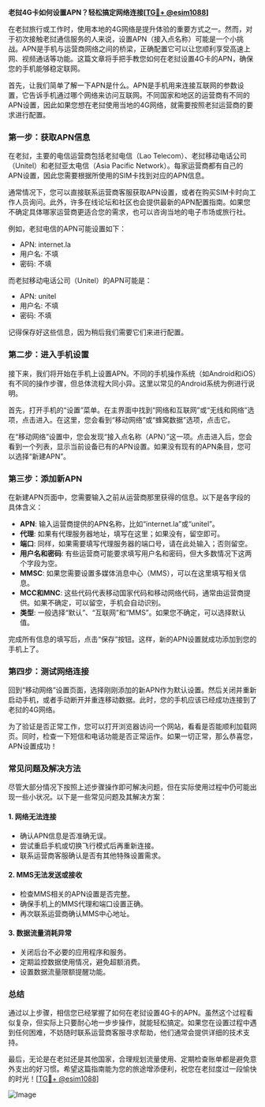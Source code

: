 **老挝4G卡如何设置APN？轻松搞定网络连接[[TG💪+ @esim1088](https://t.me/s/esim1088)]**

在老挝旅行或工作时，使用本地的4G网络是提升体验的重要方式之一。然而，对于初次接触老挝通信服务的人来说，设置APN（接入点名称）可能是一个小挑战。APN是手机与运营商网络之间的桥梁，正确配置它可以让您顺利享受高速上网、视频通话等功能。这篇文章将手把手教您如何在老挝设置4G卡的APN，确保您的手机能够稳定联网。

首先，让我们简单了解一下APN是什么。APN是手机用来连接互联网的参数设置，它告诉手机通过哪个网络来访问互联网。不同国家和地区的运营商有不同的APN设置，因此如果您想在老挝使用当地的4G网络，就需要按照老挝运营商的要求进行配置。

### **第一步：获取APN信息**

在老挝，主要的电信运营商包括老挝电信（Lao Telecom）、老挝移动电话公司（Unitel）和老挝亚太电信（Asia Pacific Network）。每家运营商都有自己的APN设置，因此您需要根据所使用的SIM卡找到对应的APN信息。

通常情况下，您可以直接联系运营商客服获取APN设置，或者在购买SIM卡时向工作人员询问。此外，许多在线论坛和社区也会提供最新的APN配置指南。如果您不确定具体哪家运营商更适合您的需求，也可以咨询当地的电子市场或旅行社。

例如，老挝电信的APN可能设置如下：
- APN: internet.la
- 用户名: 不填
- 密码: 不填

而老挝移动电话公司（Unitel）的APN可能是：
- APN: unitel
- 用户名: 不填
- 密码: 不填

记得保存好这些信息，因为稍后我们需要它们来进行配置。

### **第二步：进入手机设置**

接下来，我们将开始在手机上设置APN。不同的手机操作系统（如Android和iOS）有不同的操作步骤，但总体流程大同小异。这里以常见的Android系统为例进行说明。

首先，打开手机的“设置”菜单。在主界面中找到“网络和互联网”或“无线和网络”选项，点击进入。在这里，您会看到“移动网络”或“蜂窝数据”选项，点击它。

在“移动网络”设置中，您会发现“接入点名称（APN）”这一项。点击进入后，您会看到一个列表，显示当前设备已有的APN设置。如果没有现有的APN条目，您可以选择“新建APN”。

### **第三步：添加新APN**

在新建APN页面中，您需要输入之前从运营商那里获得的信息。以下是各字段的具体含义：

- **APN**: 输入运营商提供的APN名称，比如“internet.la”或“unitel”。
- **代理**: 如果有代理服务器地址，填写在这里；如果没有，留空即可。
- **端口**: 同样，如果需要填写代理服务器的端口号，请在此处输入；否则留空。
- **用户名和密码**: 有些运营商可能要求填写用户名和密码，但大多数情况下这两个字段为空。
- **MMSC**: 如果您需要设置多媒体消息中心（MMS），可以在这里填写相关信息。
- **MCC和MNC**: 这些代码代表移动国家代码和移动网络代码，通常由运营商提供。如果不确定，可以留空，手机会自动识别。
- **类型**: 一般选择“默认”、“互联网”和“MMS”。如果您不确定，可以选择默认值。

完成所有信息的填写后，点击“保存”按钮。这样，新的APN设置就成功添加到您的手机上了。

### **第四步：测试网络连接**

回到“移动网络”设置页面，选择刚刚添加的新APN作为默认设置。然后关闭并重新启动手机，或者手动断开并重连移动数据。此时，您的手机应该已经成功连接到了老挝的4G网络。

为了验证是否正常工作，您可以打开浏览器访问一个网站，看看是否能顺利加载网页。同时，检查一下短信和电话功能是否正常运作。如果一切正常，那么恭喜您，APN设置成功！

### **常见问题及解决方法**

尽管大部分情况下按照上述步骤操作即可解决问题，但在实际使用过程中仍可能出现一些小状况。以下是一些常见问题及其解决方案：

#### 1. 网络无法连接
- 确认APN信息是否准确无误。
- 尝试重启手机或切换飞行模式后再重新连接。
- 联系运营商客服确认是否有其他特殊设置需求。

#### 2. MMS无法发送或接收
- 检查MMS相关的APN设置是否完整。
- 确保手机上的MMS代理和端口设置正确。
- 再次联系运营商确认MMS中心地址。

#### 3. 数据流量消耗异常
- 关闭后台不必要的应用程序和服务。
- 定期监控数据使用情况，避免超额消费。
- 设置数据流量限额提醒功能。

### **总结**

通过以上步骤，相信您已经掌握了如何在老挝设置4G卡的APN。虽然这个过程看似复杂，但实际上只要耐心地一步步操作，就能轻松搞定。如果您在设置过程中遇到任何困难，不妨随时联系运营商客服寻求帮助，他们通常会提供详细的技术支持。

最后，无论是在老挝还是其他国家，合理规划流量使用、定期检查账单都是避免意外支出的好习惯。希望这篇指南能为您的旅途增添便利，祝您在老挝度过一段愉快的时光！[[TG💪+ @esim1088](https://t.me/s/esim1088)] 

![Image](https://i.postimg.cc/4NQfJmqS/Snipaste-2025-05-13-00-14-12.png)